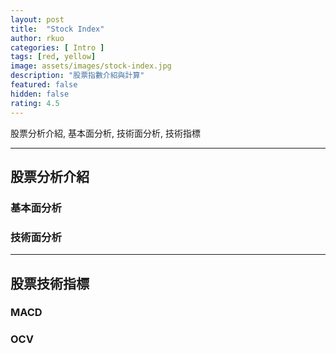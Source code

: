 ```yaml
---
layout: post
title:  "Stock Index"
author: rkuo
categories: [ Intro ]
tags: [red, yellow]
image: assets/images/stock-index.jpg
description: "股票指數介紹與計算"
featured: false
hidden: false
rating: 4.5
---
```


股票分析介紹, 基本面分析, 技術面分析, 技術指標

---
## 股票分析介紹

### 基本面分析

### 技術面分析

---
## 股票技術指標

### MACD

### OCV


